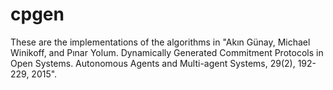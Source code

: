 # cpgen

These are the implementations of the algorithms in "Akın Günay, Michael Winikoff, and Pınar Yolum. Dynamically Generated Commitment Protocols in Open Systems. Autonomous Agents and Multi-agent Systems, 29(2), 192-229, 2015".

